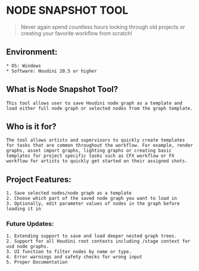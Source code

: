 # NODE SNAPSHOT TOOL

>Never again spend countless hours looking through old projects or creating your favorite workflow from scratch!

## Environment:
    * OS: Windows
    * Software: Houdini 20.5 or higher

## What is Node Snapshot Tool?
    This tool allows user to save Houdini node graph as a template and load either full node graph or selected nodes from the graph template.

## Who is it for?
    The tool allows artists and supervisors to quickly create templates for tasks that are common throughout the workflow. For example, render graphs, asset import graphs, lighting graphs or creating basic templates for project specific tasks such as CFX workflow or FX workflow for artists to quickly get started on their assigned shots.

## Project Features:
    1. Save selected nodes/node graph as a template
    2. Choose which part of the saved node graph you want to load in
    3. Optionally, edit parameter values of nodes in the graph before loading it in

### Future Updates:
    1. Extending support to save and load deeper nested graph trees.
    2. Support for all Houdini root contexts including /stage context for usd node graphs.
    3. UI function to filter nodes by name or type.
    4. Error warnings and safety checks for wrong input
    5. Proper Documentation

